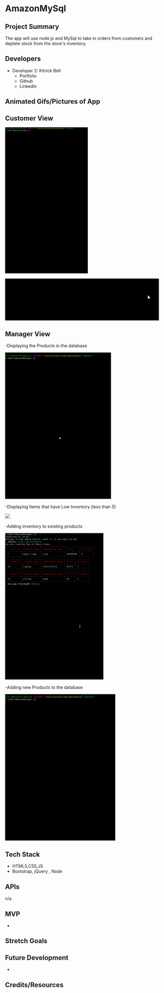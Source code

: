 # AmazonMySql


> 

## Project Summary
The app will use node.js and MySql to take in orders from customers and deplete stock from the store's inventory. 

## Developers


- Developer 2: Kitrick Bell
  - Portfolio
  - Github
  - LinkedIn


## Animated Gifs/Pictures of App

## Customer View


![](bamazin.gif)



![](insuff.gif)


## Manager View

-Displaying the Products in the database

![](productDisplay.gif)


-Displaying Items that have Low Inventory (less than 5)

![](lowIven.gif)


-Adding inventory to existing products

![](addstock.gif)


-Adding new Products to the database


![](newpro.gif)

## Tech Stack

- HTML5,CSS,JS
- Bootstrap, jQuery , Node


## APIs

n/a

## MVP

- 

## Stretch Goals


## Future Development

-

## Credits/Resources
